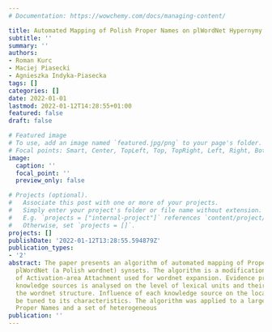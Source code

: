 ```yaml
---
# Documentation: https://wowchemy.com/docs/managing-content/

title: Automated Mapping of Polish Proper Names on plWordNet Hypernymy Structure
subtitle: ''
summary: ''
authors:
- Roman Kurc
- Maciej Piasecki
- Agnieszka Indyka-Piasecka
tags: []
categories: []
date: 2022-01-01
lastmod: 2022-01-12T14:28:55+01:00
featured: false
draft: false

# Featured image
# To use, add an image named `featured.jpg/png` to your page's folder.
# Focal points: Smart, Center, TopLeft, Top, TopRight, Left, Right, BottomLeft, Bottom, BottomRight.
image:
  caption: ''
  focal_point: ''
  preview_only: false

# Projects (optional).
#   Associate this post with one or more of your projects.
#   Simply enter your project's folder or file name without extension.
#   E.g. `projects = ["internal-project"]` references `content/project/deep-learning/index.md`.
#   Otherwise, set `projects = []`.
projects: []
publishDate: '2022-01-12T13:28:55.594879Z'
publication_types:
- '2'
abstract: The paper presents an algorithm of automated mapping of Proper Names onto
  plWordNet (a Polish wordnet) synsets. The algorithm is a modification of Algorithm
  of Activation-area Attachment used for wordnet expansion. Evidence provided by different
  knowledge sources is analysed on the level of lexical units and their location in
  the wordnet structure. Influence of each knowledge source on the local context can
  be tuned to its characteristics. The algorithm was applied to a large set of Polish
  Proper Names and a set of heterogeneous
publication: ''
---
```

